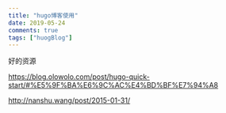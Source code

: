 ```yaml
---
title: "hugo博客使用"
date: 2019-05-24
comments: true
tags: ["huogBlog"]
---
```


好的资源

https://blog.olowolo.com/post/hugo-quick-start/#%E5%9F%BA%E6%9C%AC%E4%BD%BF%E7%94%A8

http://nanshu.wang/post/2015-01-31/
